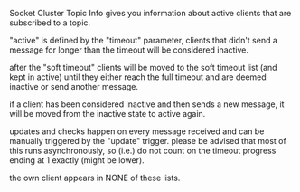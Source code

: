 Socket Cluster Topic Info gives you information about active clients that are subscribed to a topic.

"active" is defined by the "timeout" parameter, clients that didn't send a message for longer than the timeout will be considered inactive.

after the "soft timeout" clients will be moved to the soft timeout list (and kept in active) until they either reach the full timeout and are deemed inactive or send another message.

if a client has been considered inactive and then sends a new message, it will be moved from the inactive state to active again.

updates and checks happen on every message received and can be manually triggered by the "update" trigger. please be advised that most of this runs asynchronously, so (i.e.) do not count on the timeout progress ending at 1 exactly (might be lower).

the own client appears in NONE of these lists.